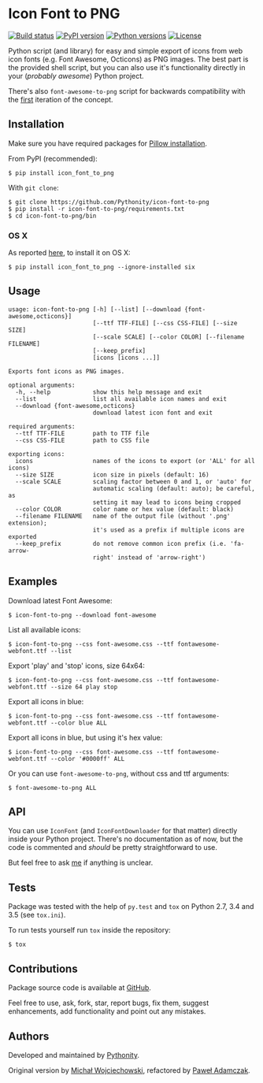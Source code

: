 # Icon Font to PNG
[![Build status](https://img.shields.io/travis/Pythonity/icon-font-to-png.svg)][travis]
[![PyPI version](https://img.shields.io/pypi/v/icon_font_to_png.svg)][pypi]
[![Python versions](https://img.shields.io/pypi/pyversions/icon_font_to_png.svg)][pypi]
[![License](https://img.shields.io/github/license/Pythonity/icon-font-to-png.svg)][license]

Python script (and library) for easy and simple export of icons from web
icon fonts (e.g. Font Awesome, Octicons) as PNG images. The best part is
the provided shell script, but you can also use it's functionality
directly in your (*probably awesome*) Python project.

There's also `font-awesome-to-png` script for backwards compatibility
with the [first][odyniec fa2p] iteration of the concept.

## Installation
Make sure you have required packages for [Pillow installation][pillow].

From PyPI (recommended):
```
$ pip install icon_font_to_png
```

With `git clone`:
```shell
$ git clone https://github.com/Pythonity/icon-font-to-png
$ pip install -r icon-font-to-png/requirements.txt
$ cd icon-font-to-png/bin
```

### OS X
As reported [here][if2p osx bug], to install it on OS X:
```
$ pip install icon_font_to_png --ignore-installed six
```

## Usage
```
usage: icon-font-to-png [-h] [--list] [--download {font-awesome,octicons}]
                        [--ttf TTF-FILE] [--css CSS-FILE] [--size SIZE]
                        [--scale SCALE] [--color COLOR] [--filename FILENAME]
                        [--keep_prefix]
                        [icons [icons ...]]

Exports font icons as PNG images.

optional arguments:
  -h, --help            show this help message and exit
  --list                list all available icon names and exit
  --download {font-awesome,octicons}
                        download latest icon font and exit

required arguments:
  --ttf TTF-FILE        path to TTF file
  --css CSS-FILE        path to CSS file

exporting icons:
  icons                 names of the icons to export (or 'ALL' for all icons)
  --size SIZE           icon size in pixels (default: 16)
  --scale SCALE         scaling factor between 0 and 1, or 'auto' for
                        automatic scaling (default: auto); be careful, as
                        setting it may lead to icons being cropped
  --color COLOR         color name or hex value (default: black)
  --filename FILENAME   name of the output file (without '.png' extension);
                        it's used as a prefix if multiple icons are exported
  --keep_prefix         do not remove common icon prefix (i.e. 'fa-arrow-
                        right' instead of 'arrow-right')

```

## Examples
Download latest Font Awesome:
```
$ icon-font-to-png --download font-awesome
```

List all available icons:
```
$ icon-font-to-png --css font-awesome.css --ttf fontawesome-webfont.ttf --list
```

Export 'play' and 'stop' icons, size 64x64:
```
$ icon-font-to-png --css font-awesome.css --ttf fontawesome-webfont.ttf --size 64 play stop
```

Export all icons in blue:
```
$ icon-font-to-png --css font-awesome.css --ttf fontawesome-webfont.ttf --color blue ALL
```

Export all icons in blue, but using it's hex value:
```
$ icon-font-to-png --css font-awesome.css --ttf fontawesome-webfont.ttf --color '#0000ff' ALL
```

Or you can use `font-awesome-to-png`, without css and ttf arguments:
```
$ font-awesome-to-png ALL
```

## API
You can use `IconFont` (and `IconFontDownloader` for that matter)
directly inside your Python project. There's no documentation as of now,
but the code is commented and *should* be pretty straightforward to use.

But feel free to ask [me](mailto:pawel.adamczak@sidnet.info) if anything
is unclear.

## Tests
Package was tested with the help of `py.test` and `tox` on Python 2.7, 3.4
and 3.5 (see `tox.ini`).

To run tests yourself run `tox` inside the repository:
```
$ tox
```

## Contributions
Package source code is available at [GitHub][github].

Feel free to use, ask, fork, star, report bugs, fix them, suggest enhancements,
add functionality and point out any mistakes.

## Authors
Developed and maintained by [Pythonity][pythonity].

Original version by [Michał Wojciechowski][odyniec], refactored by 
[Paweł Adamczak][pawelad].


[github]: https://github.com/Pythonity/icon-font-to-png
[if2p osx bug]: https://github.com/Pythonity/icon-font-to-png/issues/2#issuecomment-197068427
[license]: https://github.com/Pythonity/icon-font-to-png/blob/master/LICENSE
[odyniec fa2p]: https://github.com/odyniec/font-awesome-to-png
[odyniec]: https://github.com/odyniec
[pawelad]: https://github.com/pawelad
[pillow]: https://pillow.readthedocs.org/en/latest/installation.html
[pypi]: https://pypi.python.org/pypi/icon_font_to_png
[pythonity]: http://pythonity.com/
[travis]: https://travis-ci.org/Pythonity/icon-font-to-png
